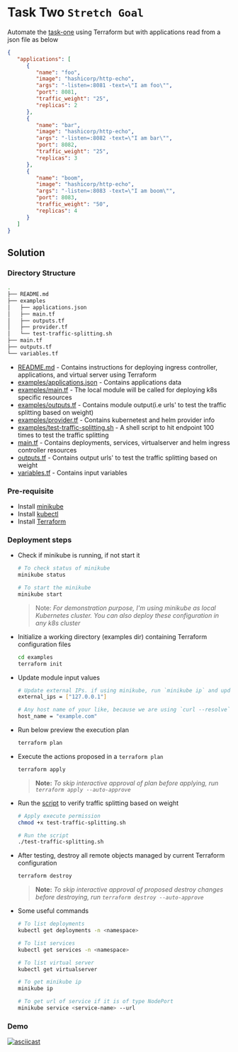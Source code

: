 # Task Two `Stretch Goal`

Automate the [task-one](../task-one/README.md) using Terraform but with applications read from a json file as below

```json
{
   "applications": [
      {
         "name": "foo",
         "image": "hashicorp/http-echo",
         "args": "-listen=:8081 -text=\"I am foo\"",
         "port": 8081,
         "traffic_weight": "25",
         "replicas": 2
      },
      {
         "name": "bar",
         "image": "hashicorp/http-echo",
         "args": "-listen=:8082 -text=\"I am bar\"",
         "port": 8082,
         "traffic_weight": "25",
         "replicas": 3
      },
      {
         "name": "boom",
         "image": "hashicorp/http-echo",
         "args": "-listen=:8083 -text=\"I am boom\"",
         "port": 8083,
         "traffic_weight": "50",
         "replicas": 4
      }
   ]
}
```

## Solution

### Directory Structure

```bash
.
├── README.md
├── examples
│   ├── applications.json
│   ├── main.tf
│   ├── outputs.tf
│   ├── provider.tf
│   └── test-traffic-splitting.sh
├── main.tf
├── outputs.tf
└── variables.tf
```

- [README.md](README.md) - Contains instructions for deploying ingress controller,  applications, and virtual server using Terraform
- [examples/applications.json](examples/applications.json) - Contains applications data
- [examples/main.tf](examples/main.tf) - The local module will be called for deploying k8s specific resources
- [examples/outputs.tf](examples/outputs.tf) - Contains module output(i.e urls' to test the traffic splitting based on weight)
- [examples/provider.tf](examples/provider.tf) - Contains kubernetest and helm provider info
- [examples/test-traffic-splitting.sh](examples/test-traffic-splitting.sh) - A shell script to hit endpoint 100 times to test the traffic splitting
- [main.tf](main.tf) - Contains deployments, services, virtualserver and helm ingress controller resources
- [outputs.tf](outputs.tf) - Contains output urls' to test the traffic splitting based on weight
- [variables.tf](variables.tf) - Contains input variables

### Pre-requisite

- Install [minikube](https://minikube.sigs.k8s.io/docs/start/)
- Install [kubectl](https://kubernetes.io/docs/tasks/tools/#kubectl)
- Install [Terraform](https://learn.hashicorp.com/tutorials/terraform/install-cli)

### Deployment steps

- Check if minikube is running, if not start it

    ```bash
    # To check status of minikube
    minikube status

    # To start the minikube
    minikube start
    ```

    > Note: _For demonstration purpose, I'm using minikube as local Kubernetes cluster. You can also deploy these configuration in any k8s cluster_

- Initialize a working directory (examples dir) containing Terraform configuration files

    ```bash
    cd examples
    terraform init
    ```

- Update module input values

    ```bash
    # Update external IPs. if using minikube, run `minikube ip` and update the IP in external_ips
    external_ips = ["127.0.0.1"]

    # Any host name of your like, because we are using `curl --resolve` option to pin request to an IP address
    host_name = "example.com"
    ```

- Run below preview the execution plan

    ```bash
    terraform plan
    ```

- Execute the actions proposed in a `terraform plan`

    ```bash
    terraform apply
    ```

    > **Note:** _To skip interactive approval of plan before applying, run `terraform apply --auto-approve`_

- Run the [script](examples/test-traffic-splitting.sh) to verify traffic splitting based on weight

    ```bash
    # Apply execute permission
    chmod +x test-traffic-splitting.sh

    # Run the script
    ./test-traffic-splitting.sh
    ```

- After testing, destroy all remote objects managed by current Terraform configuration

    ```bash
    terraform destroy
    ```

    > **Note:** _To skip interactive approval of proposed destroy changes before destroying, run `terraform destroy --auto-approve`_

- Some useful commands

    ```bash
    # To list deployments
    kubectl get deployments -n <namespace>

    # To list services
    kubectl get services -n <namespace>

    # To list virtual server
    kubectl get virtualserver

    # To get minikube ip
    minikube ip

    # To get url of service if it is of type NodePort
    minikube service <service-name> --url
    ```

### Demo

[![asciicast](https://asciinema.org/a/AXcRwL1nBPCAujyMRIb96ToZX.svg)](https://asciinema.org/a/AXcRwL1nBPCAujyMRIb96ToZX)